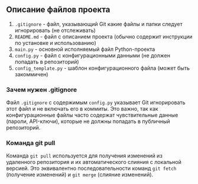 ## Описание файлов проекта

1. `.gitignore` - файл, указывающий Git какие файлы и папки следует игнорировать (не отслеживать)
2. `README.md` - файл с описанием проекта (обычно содержит инструкции по установке и использованию)
3. `main.py` - основной исполняемый файл Python-проекта
4. `config.py` - файл с конфигурационными данными (не должен попадать в репозиторий)
5. `config_template.py` - шаблон конфигурационного файла (может быть закоммичен)

### Зачем нужен .gitignore
Файл `.gitignore` с содержимым `config.py` указывает Git игнорировать этот файл и не включать его в коммиты. Это важно, так как конфигурационные файлы часто содержат чувствительные данные (пароли, API-ключи), которые не должны попадать в публичный репозиторий.

### Команда git pull
Команда `git pull` используется для получения изменений из удаленного репозитория и их автоматического слияния с локальной версией. Это эквивалентно последовательности команд `git fetch` (получение изменений) и `git merge` (слияние изменений).